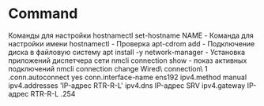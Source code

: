 # Command
Команды для настройки 
hostnamectl set-hostname NAME - Команда для настройки имени
hostnamectl - Проверка
apt-cdrom add - Подключение диска в файловую систему
apt install -y network-manager - Установка приложений диспетчера сети
nmcli connection show - показ активных подключений
nmcli connection change Wired\ connection\ 1 .conn.autoconnect yes conn.interface-name ens192 ipv4.method manual ipv4.addresses 'IP-адрес RTR-R-L' ipv4.dns IP-адрес SRV ipv4.gateway IP-адрес RTR-R-L .254 
